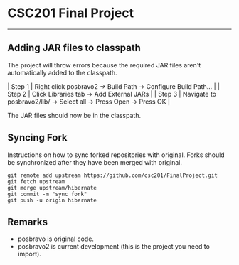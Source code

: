 # CSC201 Final Project
----
## Adding JAR files to classpath
The project will throw errors because the required JAR files aren't automatically added to the classpath.

| Step 1 | Right click posbravo2 -> Build Path -> Configure Build Path... |
| Step 2 | Click Libraries tab -> Add External JARs |
| Step 3 | Navigate to posbravo2/lib/ -> Select all -> Press Open -> Press OK |

The JAR files should now be in the classpath.

## Syncing Fork
Instructions on how to sync forked repositories with original.  Forks should be synchronized after they have been merged with original.

    git remote add upstream https://github.com/csc201/FinalProject.git
    git fetch upstream
    git merge upstream/hibernate
    git commit -m "sync fork"
    git push -u origin hibernate

## Remarks
- posbravo is original code.
- posbravo2 is current development (this is the project you need to import).